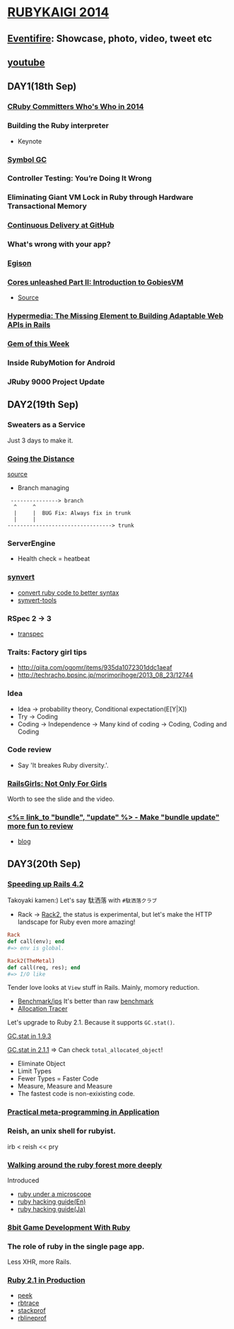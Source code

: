 # [RUBYKAIGI 2014](http://rubykaigi.org/2014)

## [Eventifire](http://eventifier.com/event/rubykaigi14/popular): Showcase, photo, video, tweet etc
## [youtube](https://www.youtube.com/channel/UCBSg5zH-VFJ42BGQFk4VH2A/featured)

## DAY1(18th Sep)

### [CRuby Committers Who's Who in 2014](http://www.slideshare.net/nagachika/crubycommitterswhoswhoin2014)

### Building the Ruby interpreter
- Keynote

### [Symbol GC](http://www.slideshare.net/authorNari/symbol-gc)

### Controller Testing: You’re Doing It Wrong

### Eliminating Giant VM Lock in Ruby through Hardware Transactional Memory

### [Continuous Delivery at GitHub](https://speakerdeck.com/rsanheim/continuous-delivery-at-github?slide=41)

### What's wrong with your app?

### [Egison](https://github.com/egison/egison-ruby)

### [Cores unleashed Part II: Introduction to GobiesVM](https://speakerdeck.com/brucehsu/core-unleashed-part-ii-introduction-to-gobiesvm-and-stm-at-rubykaigi-2014)
- [Source](https://github.com/brucehsu/GobiesVM)

### [Hypermedia: The Missing Element to Building Adaptable Web APIs in Rails](http://www.slideshare.net/tkawa1/rubykaigi2014-hypermedia-the-missing-element)

### [Gem of this Week](https://speakerdeck.com/mitaku/rubykaigi-2014-gem-of-this-week)

### Inside RubyMotion for Android
### JRuby 9000 Project Update


## DAY2(19th Sep)

### Sweaters as a Service
  Just 3 days to make it.

### [Going the Distance](https://speakerdeck.com/schneems/going-the-distance)
[source](https://github.com/schneems/going_the_distance)
- Branch managing
```
 ---------------> branch
  ^     ^
  |     |  BUG Fix: Always fix in trunk
  |     |
---------------------------------> trunk
```

### ServerEngine
- Health check = heatbeat
 
### [synvert](https://github.com/xinminlabs/synvert)
- [convert ruby code to better syntax](http://xinminlabs.github.io/synvert/)
- [synvert-tools](http://synvert-tools.herokuapp.com/)

### RSpec 2 -> 3
- [transpec](https://github.com/yujinakayama/transpec)

### Traits: Factory girl tips
- http://qiita.com/ogomr/items/935da1072301ddc1aeaf
- http://techracho.bpsinc.jp/morimorihoge/2013_08_23/12744

### Idea
- Idea -> probability theory, Conditional expectation(E[Y|X])
- Try -> Coding 
- Coding -> Independence -> Many kind of coding -> Coding, Coding and Coding

### Code review
- Say 'It breakes Ruby diversity.'.

### [RailsGirls: Not Only For Girls](http://blog.yuryu.jp/2014/09/rubykaigi-2014.html)
Worth to see the slide and the video.

### [<%= link_to "bundle", "update" %> - Make "bundle update" more fun to review](https://speakerdeck.com/kyanny/percent-equals-link-to-bundle-update-percent-make-bundle-update-more-fun-to-review)
- [blog](http://blog.kyanny.me/entry/2014/09/22/132359)

## DAY3(20th Sep)

### [Speeding up Rails 4.2](https://speakerdeck.com/tenderlove/gao-du-nakodo)
Takoyaki kamen:) Let's say 駄洒落 with `#駄洒落クラブ`
- Rack -> [Rack2](https://github.com/tenderlove/the_metal), the status is experimental, but let's make the HTTP landscape for Ruby even more amazing!
```ruby
Rack
def call(env); end
#=> env is global.
```
```ruby
Rack2(TheMetal)
def call(req, res); end
#=> I/O like
```
Tender love looks at `View` stuff in Rails. Mainly, momory reduction.
- [Benchmark/ips](https://github.com/evanphx/benchmark-ips)
It's better than raw [benchmark](http://www.ruby-doc.org/stdlib-2.1.1/libdoc/benchmark/rdoc/Benchmark.html)
- [Allocation Tracer](https://github.com/ko1/allocation_tracer)

Let's upgrade to Ruby 2.1. Because it supports `GC.stat()`.

[GC.stat in 1.9.3](http://ruby-doc.org/core-1.9.3/GC.html#method-c-stat)

[GC.stat in 2.1.1](http://ruby-doc.org/core-2.1.1/GC.html#method-c-stat)
=> Can check `total_allocated_object`!

- Eliminate Object
- Limit Types
- Fewer Types = Faster Code
- Measure, Measure and Measure
- The fastest code is non-exixisting code.

### [Practical meta-programming in Application](https://speakerdeck.com/moro/practical-metaprogramming-in-application)

### Reish, an unix shell for rubyist.
irb < reish << pry

### [Walking around the ruby forest more deeply](https://speakerdeck.com/yotii23/walking-around-the-ruby-forest-more-deeply)
Introduced
- [ruby under a microscope](http://patshaughnessy.net/ruby-under-a-microscope)
- [ruby hacking guide(En)](http://ruby-hacking-guide.github.io/)
- [ruby hacking guide(Ja)](http://i.loveruby.net/ja/rhg/book/)

### [8bit Game Development With Ruby](http://sssslide.com/speakerdeck.com/remore/burn-8-bit-game-development-with-ruby)

### The role of ruby in the single page app.
Less XHR, more Rails.

### [Ruby 2.1 in Production](http://cl.ly/0d1M1l1h0F3e)
- [peek](https://github.com/peek/peek)
- [rbtrace](https://github.com/tmm1/rbtrace)
- [stackprof](https://github.com/tmm1/stackprof)
- [rblineprof](https://github.com/tmm1/rblineprof)

